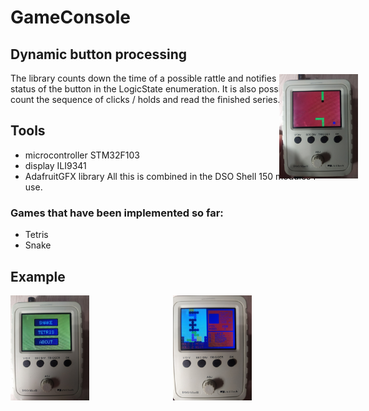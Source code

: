# GameConsole
## Dynamic button processing
The library counts down the time of a possible rattle and notifies about the status of the button in the LogicState enumeration. It is also possible to count the sequence of clicks / holds and read the finished series.
## Tools
- microcontroller STM32F103
- display ILI9341
- AdafruitGFX library
All this is combined in the DSO Shell 150 modules I use.
### Games that have been implemented so far: 
- Tetris
- Snake
## Example
<img src="https://github.com/XForgivenGitX/Game-Console/blob/master/pictures/3gKi9pon0uI.jpg" width="25%"/>
<img src="https://github.com/XForgivenGitX/Game-Console/blob/master/pictures/OAbxks6Mp9Q.jpg" style="position: relative; max-width: 100%;left: 300px;top: -355px"width="25%"/>
<img src="https://github.com/XForgivenGitX/Game-Console/blob/master/pictures/tkPjh83XvJE.jpg" width="25%"/>
